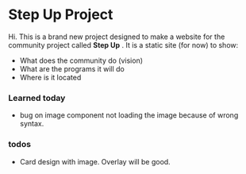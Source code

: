# Step Up Project

Hi. This is a brand new project designed to make a website for the community project called **Step Up** . It is a static site (for now) to show:

- What does the community do (vision)
- What are the programs it will do
- Where is it located

### Learned today

- bug on image component not loading the image because of wrong syntax.

### todos

- Card design with image. Overlay will be good.
